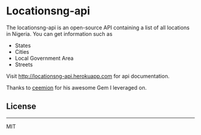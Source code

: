 # Locationsng-api 

The locationsng-api is an open-source API containing a list of all locations in Nigeria. You can get information such as 
- States 
- Cities 
- Local Government Area 
- Streets 

Visit  http://locationsng-api.herokuapp.com for api documentation. 

Thanks to [ceemion](https://github.com/ceemion/locations_ng) for his awesome Gem I leveraged on.

## License 
---
MIT 

